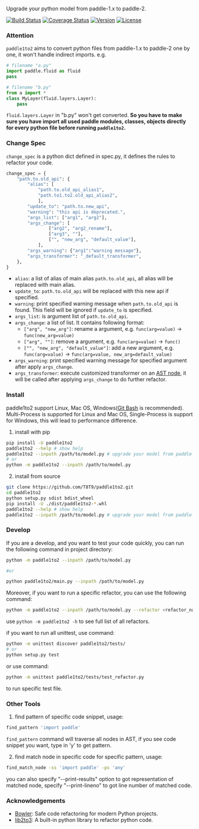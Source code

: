 Upgrade your python model from paddle-1.x to paddle-2.

[![Build Status](https://travis-ci.org/PaddlePaddle/paddle1to2.svg?branch=master)](https://travis-ci.org/PaddlePaddle/paddle1to2)
[![Coverage Status](https://coveralls.io/repos/github/PaddlePaddle/paddle1to2/badge.svg?branch=master&kill_cache=1)](https://coveralls.io/github/PaddlePaddle/paddle1to2?branch=master)
[![Version](https://img.shields.io/pypi/v/paddle1to2)](https://pypi.org/project/paddle1to2)
[![License](https://img.shields.io/badge/License-Apache%202.0-blue.svg)](https://opensource.org/licenses/Apache-2.0)

### Attention
`paddle1to2` aims to convert python files from paddle-1.x to paddle-2 one by one, it won't handle indirect imports. e.g.

```python
# filename "a.py"
import paddle.fluid as fluid
pass

# filename "b.py"
from a import *
class MyLayer(fluid.layers.Layer):
    pass
```

`fluid.layers.Layer` in "b.py" won't get converted.
**So you have to make sure you have import all used paddle modules, classes, objects directly for every python file before running `paddle1to2`.**

### Change Spec
`change_spec` is a python dict defined in spec.py, it defines the rules to refactor your code.

```python
change_spec = {
    "path.to.old_api": {
        "alias": [
            "path.to.old_api_alias1",
            "path.to1.to2.old_api_alias2",
            ],
        "update_to": "path.to.new_api",
        "warning": "this api is deprecated.",
        "args_list": ["arg1", "arg2"],
        "args_change": [
                ["arg2", "arg2_rename"],
                ["arg3", ""],
                ["", "new_arg", "default_value"],
            ],
        "args_warning": {"arg1":"warning message"},
        "args_transformer": "_default_transformer",
    },
}
```

- `alias`: a list of alias of main alias `path.to.old_api`, all alias will be replaced with main alias.
- `update_to`: `path.to.old_api` will be replaced with this new api if specified.
- `warning`: print specified warning message when `path.to.old_api` is found. This field will be ignored if `update_to` is specified.
- `args_list`: is argument list of `path.to.old_api`.
- `args_change`: a list of list. It contains following format:
  - `["arg", "new_arg"]`: rename a argument, e.g. `func(arg=value)` -> `func(new_arg=value)`
  - `["arg", ""]`: remove a argument, e.g. `func(arg=value)` -> `func()`
  - `["", "new_arg", "default_value"]`: add a new argument, e.g. `func(arg=value)` -> `func(arg=value, new_arg=default_value)`
- `args_warning`: print specified warning message for specified argument after apply `args_change`.
- `args_transformer`: execute customized transformer on an [AST node](https://github.com/python/cpython/blob/75c80b0bda89debf312f075716b8c467d411f90e/Lib/lib2to3/pytree.py#L207), it will be called after applying `args_change` to do further refactor.


### Install
paddle1to2 support Linux, Mac OS, Windows([Git Bash](https://gitforwindows.org/) is recommended). Multi-Process is supported for Linux and Mac OS, Single-Process is support for Windows, this will lead to performance difference.

1. install with pip

```bash
pip install -U paddle1to2
paddle1to2 --help # show help
paddle1to2 --inpath /path/to/model.py # upgrade your model from paddle-1.x to paddle-2.0
# or
python -m paddle1to2 --inpath /path/to/model.py
```

2. install from source

```bash
git clone https://github.com/T8T9/paddle1to2.git
cd paddle1to2
python setup.py sdist bdist_wheel
pip install -U ./dist/paddle1to2-*.whl
paddle1to2 --help # show help
paddle1to2 --inpath /path/to/model.py # upgrade your model from paddle-1.x to paddle-2.0
```

### Develop
If you are a develop, and you want to test your code quickly, you can run the following command in project directory:

```bash
python -m paddle1to2 --inpath /path/to/model.py

#or 

python paddle1to2/main.py --inpath /path/to/model.py
```

Moreover, if you want to run a specific refactor, you can use the following command:

```bash
python -m paddle1to2 --inpath /path/to/model.py --refactor <refactor_name>
```

use `python -m paddle1to2 -h` to see full list of all refactors.

if you want to run all unittest, use command:

```bash
python -m unittest discover paddle1to2/tests/
# or
python setup.py test
```
or use command:

```bash
python -m unittest paddle1to2/tests/test_refactor.py
```
to run specific test file.

### Other Tools
1. find pattern of specific code snippet, usage:

```bash
find_pattern 'import paddle'
```
`find_pattern` command will traverse all nodes in AST, if you see code snippet you want, type in 'y' to get pattern.

2. find match node in specific code for specific pattern, usage:

```bash
find_match_node -ss 'import paddle' -ps 'any'
```

you can also specify "--print-results" option to got representation of matched node, specify "--print-lineno" to got line number of matched code.


### Acknowledgements
- [Bowler](https://github.com/facebookincubator/Bowler/): Safe code refactoring for modern Python projects.
- [lib2to3](https://github.com/python/cpython/tree/master/Lib/lib2to3): A built-in python library to refactor python code.
